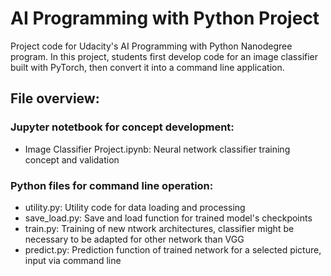 # AI Programming with Python Project

Project code for Udacity's AI Programming with Python Nanodegree program. In this project, students first develop code for an image classifier built with PyTorch, then convert it into a command line application.

## File overview:

### Jupyter notetbook for concept development:
- Image Classifier Project.ipynb: Neural network classifier training concept and validation

### Python files for command line operation:
- utility.py:   Utility code for data loading and processing
- save_load.py: Save and load function for trained model's checkpoints
- train.py:     Training of new ntwork architectures, classifier might be necessary to be adapted for other network than VGG
- predict.py:   Prediction function of trained network for a selected picture, input via command line
